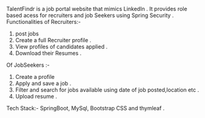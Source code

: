 TalentFindr is a job portal website that mimics LinkedIn . It provides role based acess for recruiters and job Seekers using Spring Security .
Functionalities of Recruiters:-
1) post jobs
2) Create a full Recruiter profile .
3) View profiles of candidates applied .
4) Download their Resumes .

Of JobSeekers :-
1) Create a profile
2) Apply and save a job .
3) Filter and search for jobs available using date of job posted,location etc .
4) Upload resume .

Tech Stack:- SpringBoot, MySql, Bootstrap CSS and thymleaf .
